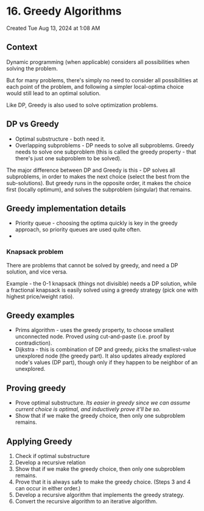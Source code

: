 # 16. Greedy Algorithms
Created Tue Aug 13, 2024 at 1:08 AM

## Context
Dynamic programming (when applicable) considers all possibilities when solving the problem.

But for many problems, there's simply no need to consider all possibilities at each point of the problem, and following a simpler local-optima choice would still lead to an optimal solution.

Like DP, Greedy is also used to solve optimization problems.

## DP vs Greedy
- Optimal substructure - both need it.
- Overlapping subproblems - DP needs to solve all subproblems. Greedy needs to solve one subproblem (this is called the greedy property - that there's just one subproblem to be solved).

The major difference between DP and Greedy is this - DP solves all subproblems, in order to makes the next choice (select the best from the sub-solutions). But greedy runs in the opposite order, it makes the choice first (locally optimum), and solves the subproblem (singular) that remains.


## Greedy implementation details
- Priority queue - choosing the optima quickly is key in the greedy approach, so priority queues are used quite often.
- 

### Knapsack problem
There are problems that cannot be solved by greedy, and need a DP solution, and vice versa.

Example - the 0-1 knapsack (things not divisible) needs a DP solution, while a fractional knapsack is easily solved using a greedy strategy (pick one with highest price/weight ratio).

## Greedy examples
- Prims algorithm - uses the greedy property, to choose smallest unconnected node. Proved using cut-and-paste (i.e. proof by contradiction).
- Dijkstra - this is combination of DP and greedy, picks the smallest-value unexplored node (the greedy part). It also updates already explored node's values (DP part), though only if they happen to be neighbor of an unexplored.

## Proving greedy
- Prove optimal substructure. *Its easier in greedy since we can assume current choice is optimal, and inductively prove it'll be so.*
- Show that if we make the greedy choice, then only one subproblem remains.


## Applying Greedy
1. Check if optimal substructure
2. Develop a recursive relation
3. Show that if we make the greedy choice, then only one subproblem remains.
4. Prove that it is always safe to make the greedy choice. (Steps 3 and 4 can occur in either order.)
5. Develop a recursive algorithm that implements the greedy strategy.
6.  Convert the recursive algorithm to an iterative algorithm.